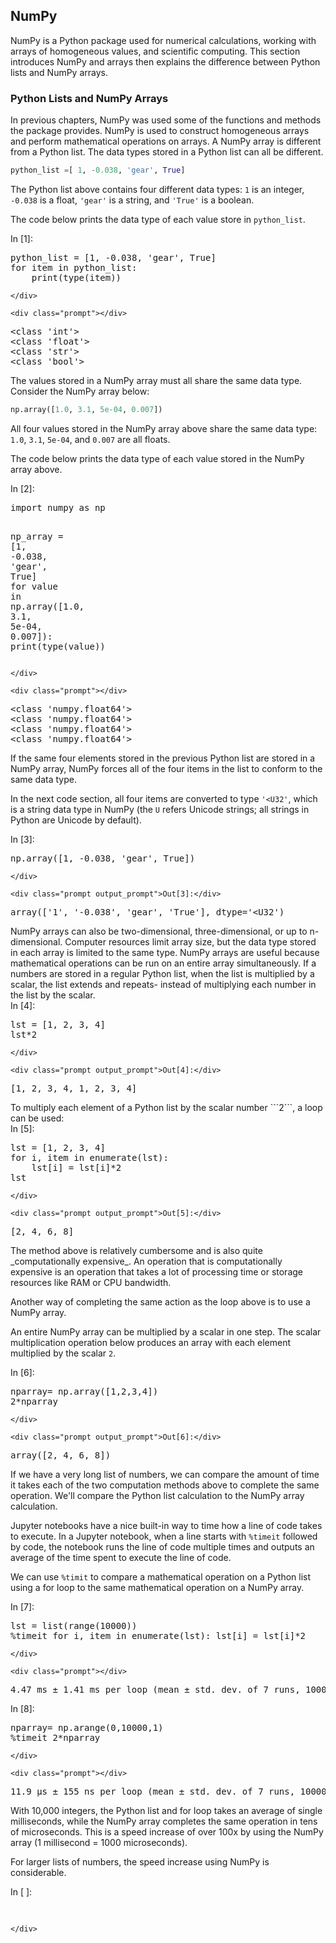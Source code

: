 
## NumPy
NumPy is a Python package used for numerical calculations, working with arrays of homogeneous values, and scientific computing. This section introduces NumPy and arrays then explains the difference between Python lists and NumPy arrays.
### Python Lists and NumPy Arrays

In previous chapters, NumPy was used some of the functions and methods the package provides. NumPy is used to construct homogeneous arrays and perform mathematical operations on arrays. A NumPy array is different from a Python list. The data types stored in a Python list can all be different.

```python
python_list =[ 1, -0.038, 'gear', True]
```

The Python list above contains four different data types: ```1``` is an integer, ```-0.038``` is a float, ```'gear'``` is a string, and ```'True'``` is a boolean.

The code below prints the data type of each value store in ```python_list```.
<div class="cell border-box-sizing code_cell rendered">
<div class="input">
<div class="prompt input_prompt">In&nbsp;[1]:</div>
<div class="inner_cell">
    <div class="input_area">
<div class=" highlight hl-ipython3"><pre><span></span><span class="n">python_list</span> <span class="o">=</span> <span class="p">[</span><span class="mi">1</span><span class="p">,</span> <span class="o">-</span><span class="mf">0.038</span><span class="p">,</span> <span class="s1">&#39;gear&#39;</span><span class="p">,</span> <span class="kc">True</span><span class="p">]</span>
<span class="k">for</span> <span class="n">item</span> <span class="ow">in</span> <span class="n">python_list</span><span class="p">:</span>
    <span class="nb">print</span><span class="p">(</span><span class="nb">type</span><span class="p">(</span><span class="n">item</span><span class="p">))</span>
</pre></div>

    </div>
</div>
</div>

<div class="output_wrapper">
<div class="output">


<div class="output_area">

    <div class="prompt"></div>


<div class="output_subarea output_stream output_stdout output_text">
<pre>&lt;class &#39;int&#39;&gt;
&lt;class &#39;float&#39;&gt;
&lt;class &#39;str&#39;&gt;
&lt;class &#39;bool&#39;&gt;
</pre>
</div>
</div>

</div>
</div>

</div>
The values stored in a NumPy array must all share the same data type. Consider the NumPy array below:

```python
np.array([1.0, 3.1, 5e-04, 0.007])
```

All four values stored in the NumPy array above share the same data type: ```1.0```, ```3.1```, ```5e-04```, and ```0.007``` are all floats.

The code below prints the data type of each value stored in the NumPy array above.
<div class="cell border-box-sizing code_cell rendered">
<div class="input">
<div class="prompt input_prompt">In&nbsp;[2]:</div>
<div class="inner_cell">
    <div class="input_area">
<div class=" highlight hl-ipython3"><pre><span></span><span class="kn">import</span> <span class="nn">numpy</span> <span class="k">as</span> <span class="nn">np</span>

<span class="n">np_array</span> <span class="o">=</span> <span class="p">[</span><span class="mi">1</span><span class="p">,</span> <span class="o">-</span><span class="mf">0.038</span><span class="p">,</span> <span class="s1">&#39;gear&#39;</span><span class="p">,</span> <span class="kc">True</span><span class="p">]</span>
<span class="k">for</span> <span class="n">value</span> <span class="ow">in</span> <span class="n">np</span><span class="o">.</span><span class="n">array</span><span class="p">([</span><span class="mf">1.0</span><span class="p">,</span> <span class="mf">3.1</span><span class="p">,</span> <span class="mf">5e-04</span><span class="p">,</span> <span class="mf">0.007</span><span class="p">]):</span>
    <span class="nb">print</span><span class="p">(</span><span class="nb">type</span><span class="p">(</span><span class="n">value</span><span class="p">))</span>
</pre></div>

    </div>
</div>
</div>

<div class="output_wrapper">
<div class="output">


<div class="output_area">

    <div class="prompt"></div>


<div class="output_subarea output_stream output_stdout output_text">
<pre>&lt;class &#39;numpy.float64&#39;&gt;
&lt;class &#39;numpy.float64&#39;&gt;
&lt;class &#39;numpy.float64&#39;&gt;
&lt;class &#39;numpy.float64&#39;&gt;
</pre>
</div>
</div>

</div>
</div>

</div>
If the same four elements stored in the previous Python list are stored in a NumPy array, NumPy forces all of the four items in the list to conform to the same data type. 

In the next code section, all four items are converted to type ```'<U32'```, which is a string data type in NumPy (the ```U``` refers Unicode strings; all strings in Python are Unicode by default).
<div class="cell border-box-sizing code_cell rendered">
<div class="input">
<div class="prompt input_prompt">In&nbsp;[3]:</div>
<div class="inner_cell">
    <div class="input_area">
<div class=" highlight hl-ipython3"><pre><span></span><span class="n">np</span><span class="o">.</span><span class="n">array</span><span class="p">([</span><span class="mi">1</span><span class="p">,</span> <span class="o">-</span><span class="mf">0.038</span><span class="p">,</span> <span class="s1">&#39;gear&#39;</span><span class="p">,</span> <span class="kc">True</span><span class="p">])</span>
</pre></div>

    </div>
</div>
</div>

<div class="output_wrapper">
<div class="output">


<div class="output_area">

    <div class="prompt output_prompt">Out[3]:</div>




<div class="output_text output_subarea output_execute_result">
<pre>array([&#39;1&#39;, &#39;-0.038&#39;, &#39;gear&#39;, &#39;True&#39;], dtype=&#39;&lt;U32&#39;)</pre>
</div>

</div>

</div>
</div>

</div>
NumPy arrays can also be two-dimensional, three-dimensional, or up to n-dimensional. Computer resources limit array size, but the data type stored in each array is limited to the same type.
NumPy arrays are useful because mathematical operations can be run on an entire array simultaneously. If a numbers are stored in a regular Python list, when the list is multiplied by a scalar, the list extends and repeats- instead of multiplying each number in the list by the scalar.
<div class="cell border-box-sizing code_cell rendered">
<div class="input">
<div class="prompt input_prompt">In&nbsp;[4]:</div>
<div class="inner_cell">
    <div class="input_area">
<div class=" highlight hl-ipython3"><pre><span></span><span class="n">lst</span> <span class="o">=</span> <span class="p">[</span><span class="mi">1</span><span class="p">,</span> <span class="mi">2</span><span class="p">,</span> <span class="mi">3</span><span class="p">,</span> <span class="mi">4</span><span class="p">]</span>
<span class="n">lst</span><span class="o">*</span><span class="mi">2</span>
</pre></div>

    </div>
</div>
</div>

<div class="output_wrapper">
<div class="output">


<div class="output_area">

    <div class="prompt output_prompt">Out[4]:</div>




<div class="output_text output_subarea output_execute_result">
<pre>[1, 2, 3, 4, 1, 2, 3, 4]</pre>
</div>

</div>

</div>
</div>

</div>
To multiply each element of a Python list by the scalar number ```2```, a loop can be used:
<div class="cell border-box-sizing code_cell rendered">
<div class="input">
<div class="prompt input_prompt">In&nbsp;[5]:</div>
<div class="inner_cell">
    <div class="input_area">
<div class=" highlight hl-ipython3"><pre><span></span><span class="n">lst</span> <span class="o">=</span> <span class="p">[</span><span class="mi">1</span><span class="p">,</span> <span class="mi">2</span><span class="p">,</span> <span class="mi">3</span><span class="p">,</span> <span class="mi">4</span><span class="p">]</span>
<span class="k">for</span> <span class="n">i</span><span class="p">,</span> <span class="n">item</span> <span class="ow">in</span> <span class="nb">enumerate</span><span class="p">(</span><span class="n">lst</span><span class="p">):</span>
    <span class="n">lst</span><span class="p">[</span><span class="n">i</span><span class="p">]</span> <span class="o">=</span> <span class="n">lst</span><span class="p">[</span><span class="n">i</span><span class="p">]</span><span class="o">*</span><span class="mi">2</span>
<span class="n">lst</span>
</pre></div>

    </div>
</div>
</div>

<div class="output_wrapper">
<div class="output">


<div class="output_area">

    <div class="prompt output_prompt">Out[5]:</div>




<div class="output_text output_subarea output_execute_result">
<pre>[2, 4, 6, 8]</pre>
</div>

</div>

</div>
</div>

</div>
The method above is relatively cumbersome and is also quite _computationally expensive_. An operation that is computationally expensive is an operation that takes a lot of processing time or storage resources like RAM or CPU bandwidth.

Another way of completing the same action as the loop above is to use a NumPy array. 

An entire NumPy array can be multiplied by a scalar in one step. The scalar multiplication operation below produces an array with each element multiplied by the scalar ```2```.
<div class="cell border-box-sizing code_cell rendered">
<div class="input">
<div class="prompt input_prompt">In&nbsp;[6]:</div>
<div class="inner_cell">
    <div class="input_area">
<div class=" highlight hl-ipython3"><pre><span></span><span class="n">nparray</span><span class="o">=</span> <span class="n">np</span><span class="o">.</span><span class="n">array</span><span class="p">([</span><span class="mi">1</span><span class="p">,</span><span class="mi">2</span><span class="p">,</span><span class="mi">3</span><span class="p">,</span><span class="mi">4</span><span class="p">])</span>
<span class="mi">2</span><span class="o">*</span><span class="n">nparray</span>
</pre></div>

    </div>
</div>
</div>

<div class="output_wrapper">
<div class="output">


<div class="output_area">

    <div class="prompt output_prompt">Out[6]:</div>




<div class="output_text output_subarea output_execute_result">
<pre>array([2, 4, 6, 8])</pre>
</div>

</div>

</div>
</div>

</div>
If we have a very long list of numbers, we can compare the amount of time it takes each of the two computation methods above to complete the same operation. We'll compare the Python list calculation to the NumPy array calculation.

Jupyter notebooks have a nice built-in way to time how a line of code takes to execute. In a Jupyter notebook, when a line starts with ```%timeit``` followed by code, the notebook runs the line of code multiple times and outputs an average of the time spent to execute the line of code.

We can use ```%timit``` to compare a mathematical operation on a Python list using a for loop to the same mathematical operation on a NumPy array.
<div class="cell border-box-sizing code_cell rendered">
<div class="input">
<div class="prompt input_prompt">In&nbsp;[7]:</div>
<div class="inner_cell">
    <div class="input_area">
<div class=" highlight hl-ipython3"><pre><span></span><span class="n">lst</span> <span class="o">=</span> <span class="nb">list</span><span class="p">(</span><span class="nb">range</span><span class="p">(</span><span class="mi">10000</span><span class="p">))</span>
<span class="o">%</span><span class="k">timeit</span> for i, item in enumerate(lst): lst[i] = lst[i]*2
</pre></div>

    </div>
</div>
</div>

<div class="output_wrapper">
<div class="output">


<div class="output_area">

    <div class="prompt"></div>


<div class="output_subarea output_stream output_stdout output_text">
<pre>4.47 ms ± 1.41 ms per loop (mean ± std. dev. of 7 runs, 1000 loops each)
</pre>
</div>
</div>

</div>
</div>

</div>
<div class="cell border-box-sizing code_cell rendered">
<div class="input">
<div class="prompt input_prompt">In&nbsp;[8]:</div>
<div class="inner_cell">
    <div class="input_area">
<div class=" highlight hl-ipython3"><pre><span></span><span class="n">nparray</span><span class="o">=</span> <span class="n">np</span><span class="o">.</span><span class="n">arange</span><span class="p">(</span><span class="mi">0</span><span class="p">,</span><span class="mi">10000</span><span class="p">,</span><span class="mi">1</span><span class="p">)</span>
<span class="o">%</span><span class="k">timeit</span> 2*nparray
</pre></div>

    </div>
</div>
</div>

<div class="output_wrapper">
<div class="output">


<div class="output_area">

    <div class="prompt"></div>


<div class="output_subarea output_stream output_stdout output_text">
<pre>11.9 µs ± 155 ns per loop (mean ± std. dev. of 7 runs, 100000 loops each)
</pre>
</div>
</div>

</div>
</div>

</div>
With 10,000 integers, the Python list and for loop takes an average of single milliseconds, while the NumPy array completes the same operation in tens of microseconds. This is a speed increase of over 100x by using the NumPy array (1 millisecond = 1000 microseconds).

For larger lists of numbers, the speed increase using NumPy is considerable.
<div class="cell border-box-sizing code_cell rendered">
<div class="input">
<div class="prompt input_prompt">In&nbsp;[&nbsp;]:</div>
<div class="inner_cell">
    <div class="input_area">
<div class=" highlight hl-ipython3"><pre><span></span> 
</pre></div>

    </div>
</div>
</div>

</div>
 

